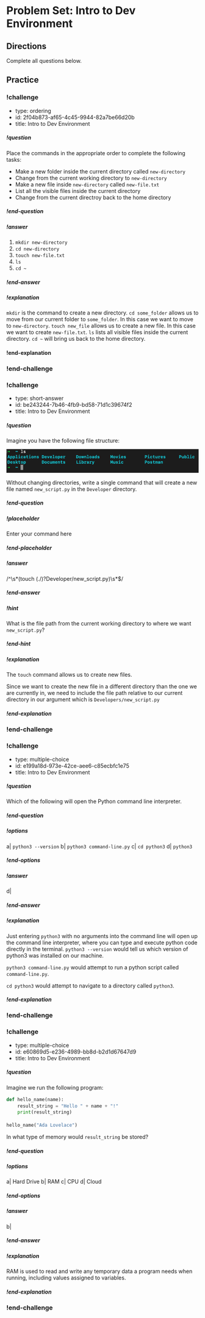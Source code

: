# Problem Set: Intro to Dev Environment

## Directions

Complete all questions below.

## Practice


<!-- Question 1 -->

### !challenge

* type: ordering
* id: 2f04b873-af65-4c45-9944-82a7be66d20b
* title: Intro to Dev Environment
<!-- * topics: [python, pandas] (Checkpoints only, optional the topics for analyzing points) -->

##### !question

Place the commands in the appropriate order to complete the following tasks:
- Make a new folder inside the current directory called `new-directory`
- Change from the current working directory to `new-directory`
- Make a new file inside `new-directory` called `new-file.txt`
- List all the visible files inside the current directory
- Change from the current directroy back to the home directory

##### !end-question

##### !answer

1. `mkdir new-directory`
1. `cd new-directory`
1. `touch new-file.txt`
2. `ls`
3. `cd ~`

##### !end-answer

<!-- other optional sections -->
<!-- !hint - !end-hint (markdown, hidden, students click to view) -->
<!-- !rubric - !end-rubric (markdown, instructors can see while scoring a checkpoint) -->
##### !explanation 
`mkdir` is the command to create a new directory.
`cd some_folder` allows us to move from our current folder to `some_folder`. In this case we want to move to `new-directory`.
`touch new_file` allows us to create a new file. In this case we want to create `new-file.txt`.
`ls` lists all visible files inside the current directory.
`cd ~` will bring us back to the home directory.
#### !end-explanation

### !end-challenge

<!--Question 2 -->

### !challenge

* type: short-answer
* id: be243244-7b46-4fb9-bd58-71d1c39674f2
* title: Intro to Dev Environment
<!-- * points: [1] (optional, the number of points for scoring as a checkpoint) -->
<!-- * topics: [python, pandas] (Checkpoints only, optional the topics for analyzing points) -->

##### !question

Imagine you have the following file structure:

![Present Working Directory ls](../assets/intro-to-dev-environment-pset-question-2.png)

Without changing directories, write a single command that will create a new file named `new_script.py` in the `Developer` directory.
##### !end-question

##### !placeholder

Enter your command here

##### !end-placeholder

##### !answer

/^\s*(touch (./)?Developer/new_script.py)\s*$/

##### !end-answer

<!-- other optional sections -->
##### !hint 
What is the file path from the current working directory to where we want `new_script.py`?
##### !end-hint
<!-- !rubric - !end-rubric (markdown, instructors can see while scoring a checkpoint) -->
##### !explanation 
The `touch` command allows us to create new files.

Since we want to create the new file in a different directory than the one we are currently in, we need to include the file path relative to our current directory in our argument which is `Developers/new_script.py`
##### !end-explanation

### !end-challenge

<!-- Question 3 -->

### !challenge

* type: multiple-choice
* id: e199a18d-973e-42ce-aee6-c85ecbfc1e75
* title: Intro to Dev Environment
<!-- * points: [1] (optional, the number of points for scoring as a checkpoint) -->
<!-- * topics: [python, pandas] (Checkpoints only. optional the topics for analyzing points) -->

##### !question

Which of the following will open the Python command line interpreter. 

##### !end-question

##### !options

a| `python3 --version`
b| `python3 command-line.py`
c| `cd python3`
d| `python3`

##### !end-options

##### !answer

d|

##### !end-answer
##### !explanation 

Just entering `python3` with no arguments into the command line will open up the command line interpreter, where you can type and execute python code directly in the terminal. 
`python3 --version` would tell us which version of python3 was installed on our machine.

`python3 command-line.py` would attempt to run a python script called `command-line.py`.

`cd python3` would attempt to navigate to a directory called `python3`. 
##### !end-explanation 

### !end-challenge

<!--Question 4-->

### !challenge

* type: multiple-choice
* id: e60869d5-e236-4989-bb8d-b2d1d67647d9
* title: Intro to Dev Environment
<!-- * points: [1] (optional, the number of points for scoring as a checkpoint) -->
<!-- * topics: [python, pandas] (Checkpoints only. optional the topics for analyzing points) -->

##### !question

Imagine we run the following program: 

```python
def hello_name(name):
    result_string = "Hello " + name + "!"
    print(result_string)

hello_name("Ada Lovelace")
```
In what type of memory would `result_string` be stored?

##### !end-question

##### !options

a| Hard Drive
b| RAM
c| CPU
d| Cloud

##### !end-options

##### !answer

b|

##### !end-answer
##### !explanation
RAM is used to read and write any temporary data a program needs when running, including values assigned to variables.
##### !end-explanation

### !end-challenge
